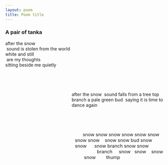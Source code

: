 ```yaml
---
layout: poem
title: Poem title
---
```


### A pair of tanka

after the snow  
&nbsp;sound is stolen from the world  
white and still  
&nbsp;are my thoughts  
sitting beside me quietly  

&nbsp;

&nbsp;




<span style ="display:inline-block;margin-left:15em;">
after the snow  
&nbsp;sound falls from a tree top branch  
a pale green bud  
&nbsp;saying it is time  
to dance again  
</span>

&nbsp;

&nbsp;


<span style ="display:inline-block;font-size: 11pt;margin-left:15em;">
&nbsp;&nbsp;&nbsp;&nbsp;&nbsp;&nbsp;snow snow snow  
snow snow snow snow snow  
&nbsp;&nbsp;&nbsp;snow snow bud snow snow  
&nbsp;&nbsp;&nbsp;&nbsp;&nbsp;snow branch snow snow  
&nbsp;&nbsp;&nbsp;&nbsp;&nbsp;&nbsp;&nbsp;&nbsp;&nbsp;&nbsp;&nbsp;&nbsp;&nbsp;&nbsp;&nbsp;&nbsp;&nbsp;branch  
&nbsp;&nbsp;&nbsp;&nbsp;snow  
&nbsp;&nbsp;snow  
&nbsp;&nbsp;&nbsp;snow  
&nbsp;  
&nbsp;&nbsp;&nbsp;&nbsp;&nbsp;snow  
&nbsp;&nbsp;&nbsp;&nbsp;&nbsp;&nbsp;&nbsp;thump  
</span>


